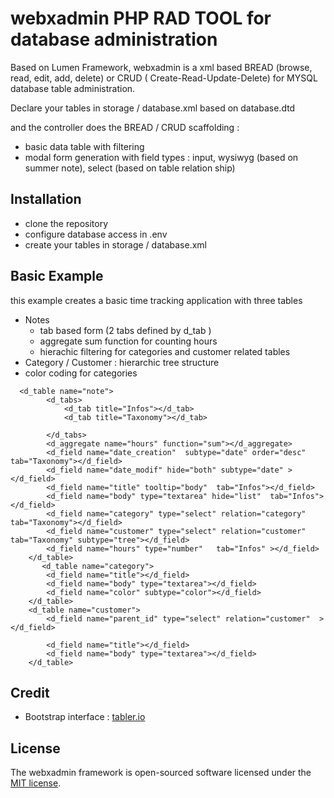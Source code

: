 # webxadmin PHP RAD TOOL for database administration

[//]: # ([![Build Status]&#40;https://travis-ci.org/laravel/lumen-framework.svg&#41;]&#40;https://travis-ci.org/laravel/lumen-framework&#41;)

[//]: # ([![Total Downloads]&#40;https://img.shields.io/packagist/dt/laravel/framework&#41;]&#40;https://packagist.org/packages/laravel/lumen-framework&#41;)

[//]: # ([![Latest Stable Version]&#40;https://img.shields.io/packagist/v/laravel/framework&#41;]&#40;https://packagist.org/packages/laravel/lumen-framework&#41;)

[//]: # ([![License]&#40;https://img.shields.io/packagist/l/laravel/framework&#41;]&#40;https://packagist.org/packages/laravel/lumen-framework&#41;)

Based on Lumen Framework, webxadmin is a xml based BREAD (browse, read, edit, add, delete) or CRUD ( Create-Read-Update-Delete) for MYSQL database table administration.

Declare your tables in storage / database.xml based on database.dtd 

and the controller does the BREAD / CRUD scaffolding :

* basic data table with filtering
* modal form generation with field types : input, wysiwyg (based on summer note), select (based on table relation ship)


## Installation

* clone the repository
* configure database access in .env
* create your tables in  storage / database.xml

## Basic Example

this example creates a basic time tracking application with three tables
 * Notes
   * tab based form (2 tabs defined by d_tab )
   * aggregate sum function for counting hours
   * hierachic filtering for categories and customer related tables
 * Category  / Customer : hierarchic tree structure
 * color coding for categories

```
  <d_table name="note">
        <d_tabs>
            <d_tab title="Infos"></d_tab>
            <d_tab title="Taxonomy"></d_tab>

        </d_tabs>
        <d_aggregate name="hours" function="sum"></d_aggregate>
        <d_field name="date_creation"  subtype="date" order="desc"  tab="Taxonomy"></d_field>
        <d_field name="date_modif" hide="both" subtype="date" ></d_field>
        <d_field name="title" tooltip="body"  tab="Infos"></d_field>
        <d_field name="body" type="textarea" hide="list"  tab="Infos"></d_field>
        <d_field name="category" type="select" relation="category"  tab="Taxonomy"></d_field>
        <d_field name="customer" type="select" relation="customer"  tab="Taxonomy" subtype="tree"></d_field>
        <d_field name="hours" type="number"   tab="Infos" ></d_field>
    </d_table>
       <d_table name="category">
        <d_field name="title"></d_field>
        <d_field name="body" type="textarea"></d_field>
        <d_field name="color" subtype="color"></d_field>
    </d_table>
    <d_table name="customer">
        <d_field name="parent_id" type="select" relation="customer"  ></d_field>

        <d_field name="title"></d_field>
        <d_field name="body" type="textarea"></d_field>
    </d_table>
```

## Credit

* Bootstrap interface : [tabler.io](https://github.com/tabler/tabler) 

## License

The webxadmin framework is open-sourced software licensed under the [MIT license](https://opensource.org/licenses/MIT).
